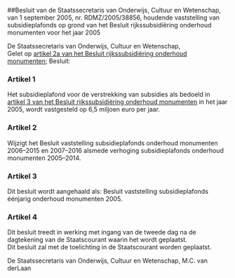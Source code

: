<meta http-equiv='Content-Type' content='text/html; charset=utf-8' />

##Besluit van de Staatssecretaris van Onderwijs, Cultuur en Wetenschap, van 1 september 2005, nr. RDMZ/2005/38856, houdende vaststelling van subsidieplafonds op grond van het Besluit rijkssubsidiëring onderhoud monumenten voor het jaar 2005

De Staatssecretaris van Onderwijs, Cultuur en Wetenschap,  
Gelet op [artikel 2a van het Besluit rijkssubsidiëring onderhoud monumenten](../../../../../../../../../AMvB/besluit/rijkssubsidiëring/onderhoud/monumenten/BWBR0004654/README.md);
Besluit:    

### Artikel  1  

Het subsidieplafond voor de verstrekking van subsidies als bedoeld in [artikel 3 van het Besluit rijkssubsidiëring onderhoud monumenten](../../../../../../../../../AMvB/besluit/rijkssubsidiëring/onderhoud/monumenten/BWBR0004654/README.md) in het jaar 2005, wordt vastgesteld op 6,5 miljoen euro per jaar.  

### Artikel  2  

Wijzigt het Besluit vaststelling subsidieplafonds onderhoud monumenten 2006–2015 en 2007–2016 alsmede verhoging subsidieplafonds onderhoud monumenten 2005–2014.   

### Artikel  3  

Dit besluit wordt aangehaald als: Besluit vaststelling subsidieplafonds éénjarig onderhoud monumenten 2005.  

### Artikel  4  

Dit besluit treedt in werking met ingang van de tweede dag na de dagtekening van de Staatscourant waarin het wordt geplaatst.  
Dit besluit zal met de toelichting in de Staatscourant worden geplaatst.  

De 
Staatssecretaris van Onderwijs, Cultuur en Wetenschap, 
M.C. van derLaan   
